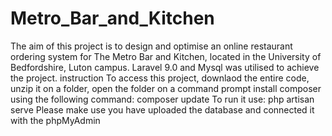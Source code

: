 # Metro_Bar_and_Kitchen
The aim of this project is to design and optimise an online restaurant ordering system for The Metro Bar and Kitchen, located in the University of Bedfordshire, Luton campus.
Laravel 9.0 and Mysql was utilised to achieve the project.
instruction
To access this project, downlaod the entire code, 
unzip it on a folder, 
open the folder on a command prompt
install composer using the following command: composer update 
To run it use: php artisan serve
Please make use you have uploaded the database and connected  it with the phpMyAdmin
